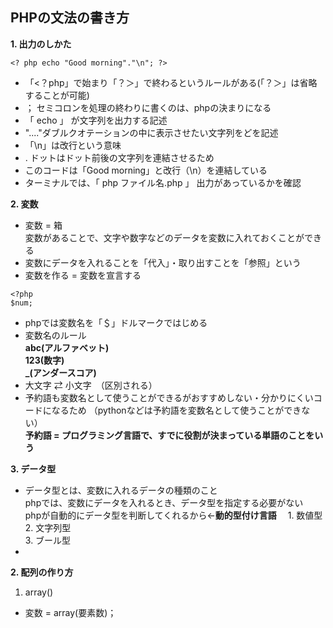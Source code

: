 ## PHPの文法の書き方
**1. 出力のしかた**
```php:tittle
<? php echo "Good morning"."\n"; ?>
```
 - 「<？php」で始まり「？＞」で終わるというルールがある(「？＞」は省略することが可能)
 - ； セミコロンを処理の終わりに書くのは、phpの決まりになる
 - 「 echo 」 が文字列を出力する記述
 - "...."ダブルクオテーションの中に表示させたい文字列をどを記述
 - 「\n」は改行という意味
 - . ドットはドット前後の文字列を連結させるため
 - このコードは「Good morning」と改行（\n）を連結している
 - ターミナルでは、「 php ファイル名.php 」 出力があっているかを確認 

**2. 変数**
- 変数 = 箱<br> 変数があることで、文字や数字などのデータを変数に入れておくことができる
- 変数にデータを入れることを「代入」・取り出すことを「参照」という
- 変数を作る = 変数を宣言する　
```php:tittle
<?php
$num;
```
- phpでは変数名を「＄」ドルマークではじめる　
- 変数名のルール<br> **abc(アルファベット)** <br> **123(数字)** <br> **_(アンダースコア)**
- 大文字 ⇄ 小文字　（区別される）
- 予約語も変数名として使うことができるがおすすめしない・分かりにくいコードになるため
（pythonなどは予約語を変数名として使うことができない）<br> **予約語 = プログラミング言語で、すでに役割が決まっている単語のことをいう**

**3. データ型**
- データ型とは、変数に入れるデータの種類のこと<br> phpでは、変数にデータを入れるとき、データ型を指定する必要がない<br> phpが自動的にデータ型を判断してくれるから←**動的型付け言語**
　1. 数値型<br>
  2. 文字列型<br>
  3. ブール型
- 









**2. 配列の作り方**
 1. array()
 - 変数 = array(要素数)；
 　<br> 
  ```php:tittle
  
